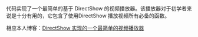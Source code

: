 代码实现了一个最简单的基于 DirectShow 的视频播放器。该播放器对于初学者来说是十分有用的，它包含了使用DirectShow 播放视频所有必备的函数。

相应本人博客：[DirectShow 实现的一个最简单的视频播放器](https://www.cnblogs.com/linuxAndMcu/p/12058101.html)
